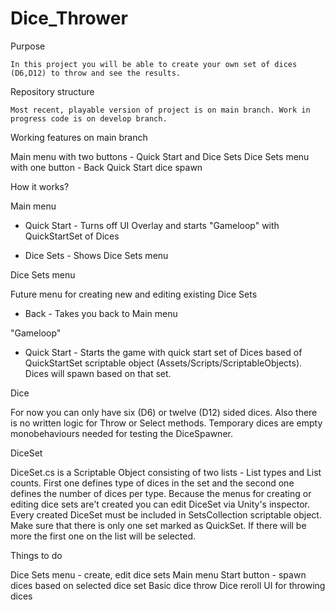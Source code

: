 # Dice_Thrower

Purpose

	In this project you will be able to create your own set of dices (D6,D12) to throw and see the results.

Repository structure

	Most recent, playable version of project is on main branch. Work in progress code is on develop branch.

Working features on main branch

Main menu with two buttons - Quick Start and Dice Sets
Dice Sets menu with one button - Back
Quick Start dice spawn

How it works?

Main menu 

- Quick Start - Turns off UI Overlay and starts "Gameloop" with QuickStartSet of Dices

- Dice Sets - Shows Dice Sets menu

Dice Sets menu

Future menu for creating new and editing existing Dice Sets

- Back - Takes you back to Main menu

"Gameloop"

- Quick Start - Starts the game with quick start set of Dices based of QuickStartSet scriptable object (Assets/Scripts/ScriptableObjects). Dices will spawn based on that set.

Dice

For now you can only have six (D6) or twelve (D12) sided dices. Also there is no written logic for Throw or Select methods. Temporary dices are empty monobehaviours needed for testing the DiceSpawner.

DiceSet

DiceSet.cs is a Scriptable Object consisting of two lists - List<DiceType> types and List<int> counts. First one defines type of dices in the set and the second one defines the number of dices per type. Because the menus for creating or editing dice sets are't created you can edit DiceSet via Unity's inspector. Every created DiceSet must be included in SetsCollection scriptable object. Make sure that there is only one set marked as QuickSet. If there will be more the first one on the list will be selected.

Things to do

Dice Sets menu - create, edit dice sets
Main menu Start button - spawn dices based on selected dice set
Basic dice throw
Dice reroll
UI for throwing dices


